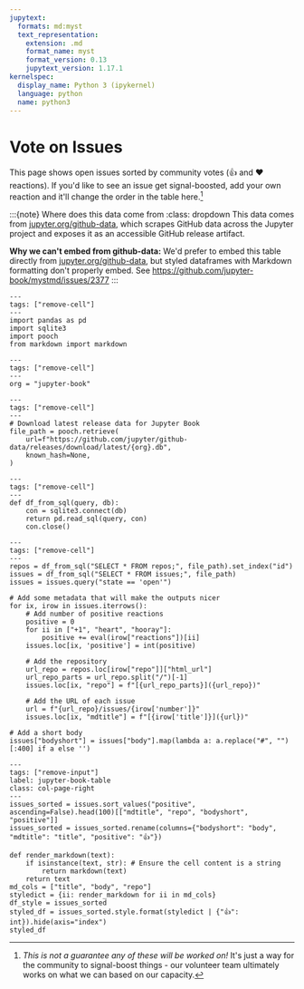```yaml
---
jupytext:
  formats: md:myst
  text_representation:
    extension: .md
    format_name: myst
    format_version: 0.13
    jupytext_version: 1.17.1
kernelspec:
  display_name: Python 3 (ipykernel)
  language: python
  name: python3
---
```


# Vote on Issues

This page shows open issues sorted by community votes (👍 and ❤️ reactions).
If you'd like to see an issue get signal-boosted, add your own reaction and it'll change the order in the table here.[^1]

[^1]: _This is not a guarantee any of these will be worked on!_ It's just a way for the community to signal-boost things - our volunteer team ultimately works on what we can based on our capacity.

:::{note} Where does this data come from
:class: dropdown
This data comes from [jupyter.org/github-data](https://jupyter.org/github-data), which scrapes GitHub data across the Jupyter project and exposes it as an accessible GitHub release artifact.

**Why we can't embed from github-data:** We'd prefer to embed this table directly from [jupyter.org/github-data](https://jupyter.org/github-data), but styled dataframes with Markdown formatting don't properly embed. See https://github.com/jupyter-book/mystmd/issues/2377
:::

```{code-cell} ipython3
---
tags: ["remove-cell"]
---
import pandas as pd
import sqlite3
import pooch
from markdown import markdown
```

```{code-cell} ipython3
---
tags: ["remove-cell"]
---
org = "jupyter-book"
```

```{code-cell} ipython3
---
tags: ["remove-cell"]
---
# Download latest release data for Jupyter Book
file_path = pooch.retrieve(
    url=f"https://github.com/jupyter/github-data/releases/download/latest/{org}.db",
    known_hash=None,
)
```

```{code-cell} ipython3
---
tags: ["remove-cell"]
---
def df_from_sql(query, db):
    con = sqlite3.connect(db)
    return pd.read_sql(query, con)
    con.close()
```

```{code-cell} ipython3
---
tags: ["remove-cell"]
---
repos = df_from_sql("SELECT * FROM repos;", file_path).set_index("id")
issues = df_from_sql("SELECT * FROM issues;", file_path)
issues = issues.query("state == 'open'")

# Add some metadata that will make the outputs nicer
for ix, irow in issues.iterrows():
    # Add number of positive reactions
    positive = 0
    for ii in ["+1", "heart", "hooray"]:
        positive += eval(irow["reactions"])[ii]
    issues.loc[ix, 'positive'] = int(positive)

    # Add the repository
    url_repo = repos.loc[irow["repo"]]["html_url"]
    url_repo_parts = url_repo.split("/")[-1]
    issues.loc[ix, "repo"] = f"[{url_repo_parts}]({url_repo})"

    # Add the URL of each issue
    url = f"{url_repo}/issues/{irow['number']}"
    issues.loc[ix, "mdtitle"] = f"[{irow['title']}]({url})"

# Add a short body
issues["bodyshort"] = issues["body"].map(lambda a: a.replace("#", "")[:400] if a else '')
```

```{code-cell} ipython3
---
tags: ["remove-input"]
label: jupyter-book-table
class: col-page-right
---
issues_sorted = issues.sort_values("positive", ascending=False).head(100)[["mdtitle", "repo", "bodyshort", "positive"]]
issues_sorted = issues_sorted.rename(columns={"bodyshort": "body", "mdtitle": "title", "positive": "👍"})

def render_markdown(text):
    if isinstance(text, str): # Ensure the cell content is a string
        return markdown(text)
    return text
md_cols = ["title", "body", "repo"]
styledict = {ii: render_markdown for ii in md_cols}
df_style = issues_sorted
styled_df = issues_sorted.style.format(styledict | {"👍": int}).hide(axis="index")
styled_df
```
